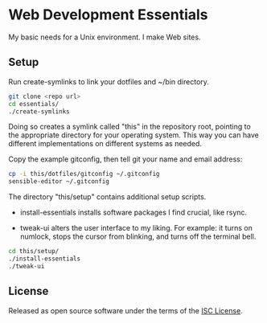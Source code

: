 # Web Development Essentials

My basic needs for a Unix environment.  I make Web sites.

## Setup

Run create-symlinks to link your dotfiles and ~/bin directory.

~~~ sh
git clone <repo url>
cd essentials/
./create-symlinks
~~~

Doing so creates a symlink called "this" in the repository root, pointing to the
appropriate directory for your operating system.  This way you can have
different implementations on different systems as needed.

Copy the example gitconfig, then tell git your name and email address:

~~~ sh
cp -i this/dotfiles/gitconfig ~/.gitconfig
sensible-editor ~/.gitconfig
~~~

The directory "this/setup" contains additional setup scripts.

* install-essentials installs software packages I find crucial, like rsync.

* tweak-ui alters the user interface to my liking.  For example: it turns on
  numlock, stops the cursor from blinking, and turns off the terminal bell.

~~~ sh
cd this/setup/
./install-essentials
./tweak-ui
~~~

## License

Released as open source software under the terms of the [ISC License](https://en.wikipedia.org/wiki/ISC_license).
